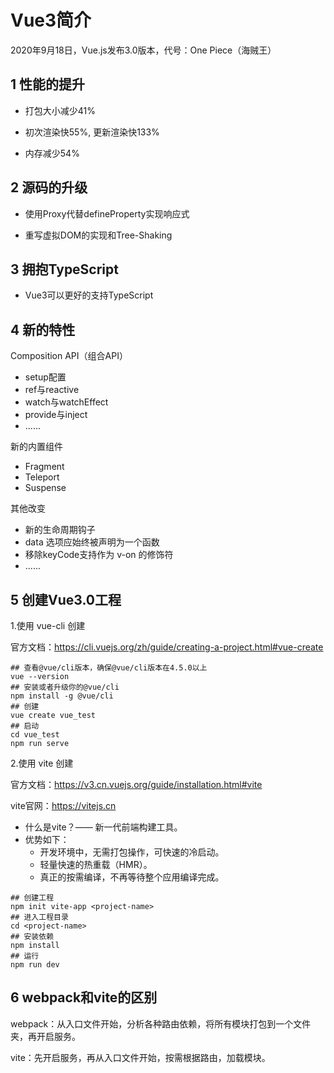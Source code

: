 # Vue3简介

2020年9月18日，Vue.js发布3.0版本，代号：One Piece（海贼王）

## 1 性能的提升

- 打包大小减少41%

- 初次渲染快55%, 更新渲染快133%

- 内存减少54%

## 2 源码的升级

- 使用Proxy代替defineProperty实现响应式

- 重写虚拟DOM的实现和Tree-Shaking

## 3 拥抱TypeScript

- Vue3可以更好的支持TypeScript

## 4 新的特性

Composition API（组合API）

- setup配置
- ref与reactive
- watch与watchEffect
- provide与inject
- ......

新的内置组件

- Fragment
- Teleport
- Suspense

其他改变

- 新的生命周期钩子
- data 选项应始终被声明为一个函数
- 移除keyCode支持作为 v-on 的修饰符
- ......

## 5 创建Vue3.0工程

1.使用 vue-cli 创建

官方文档：<https://cli.vuejs.org/zh/guide/creating-a-project.html#vue-create>

```shell
## 查看@vue/cli版本，确保@vue/cli版本在4.5.0以上
vue --version
## 安装或者升级你的@vue/cli
npm install -g @vue/cli
## 创建
vue create vue_test
## 启动
cd vue_test
npm run serve
```

2.使用 vite 创建

官方文档：<https://v3.cn.vuejs.org/guide/installation.html#vite>

vite官网：<https://vitejs.cn>

- 什么是vite？—— 新一代前端构建工具。
- 优势如下：
  - 开发环境中，无需打包操作，可快速的冷启动。
  - 轻量快速的热重载（HMR）。
  - 真正的按需编译，不再等待整个应用编译完成。

```shell
## 创建工程
npm init vite-app <project-name>
## 进入工程目录
cd <project-name>
## 安装依赖
npm install
## 运行
npm run dev
```

## 6 webpack和vite的区别

webpack：从入口文件开始，分析各种路由依赖，将所有模块打包到一个文件夹，再开启服务。

vite：先开启服务，再从入口文件开始，按需根据路由，加载模块。
